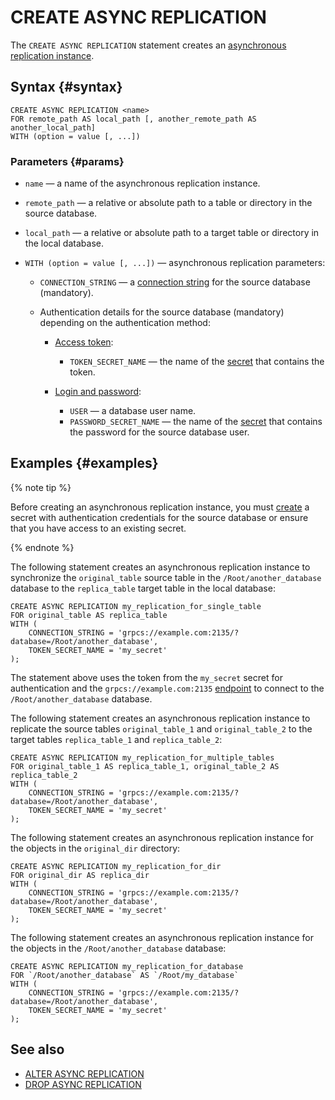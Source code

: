 # CREATE ASYNC REPLICATION

The `CREATE ASYNC REPLICATION` statement creates an [asynchronous replication instance](../../../concepts/async-replication.md).

## Syntax {#syntax}

```yql
CREATE ASYNC REPLICATION <name>
FOR remote_path AS local_path [, another_remote_path AS another_local_path]
WITH (option = value [, ...])
```

### Parameters {#params}

* `name` — a name of the asynchronous replication instance.
* `remote_path` — a relative or absolute path to a table or directory in the source database.
* `local_path` — a relative or absolute path to a target table or directory in the local database.
* `WITH (option = value [, ...])` — asynchronous replication parameters:


    * `CONNECTION_STRING` — a [connection string](../../../concepts/connect.md#connection_string) for the source database (mandatory).
    * Authentication details for the source database (mandatory) depending on the authentication method:

        * [Access token](../../../recipes/ydb-sdk/auth-access-token.md):

            * `TOKEN_SECRET_NAME` — the name of the [secret](../../../concepts/datamodel/secrets.md) that contains the token.

        * [Login and password](../../../recipes/ydb-sdk/auth-static.md):

            * `USER` — a database user name.
            * `PASSWORD_SECRET_NAME` — the name of the [secret](../../../concepts/datamodel/secrets.md) that contains the password for the source database user.

## Examples {#examples}

{% note tip %}

Before creating an asynchronous replication instance, you must [create](create-object-type-secret.md) a secret with authentication credentials for the source database or ensure that you have access to an existing secret.

{% endnote %}

The following statement creates an asynchronous replication instance to synchronize the `original_table` source table in the `/Root/another_database` database to the `replica_table` target table in the local database:

```yql
CREATE ASYNC REPLICATION my_replication_for_single_table
FOR original_table AS replica_table
WITH (
    CONNECTION_STRING = 'grpcs://example.com:2135/?database=/Root/another_database',
    TOKEN_SECRET_NAME = 'my_secret'
);
```

The statement above uses the token from the `my_secret` secret for authentication and the `grpcs://example.com:2135` [endpoint](../../../concepts/connect.md#endpoint) to connect to the `/Root/another_database` database.

The following statement creates an asynchronous replication instance to replicate the source tables `original_table_1` and `original_table_2` to the target tables `replica_table_1` and `replica_table_2`:

```yql
CREATE ASYNC REPLICATION my_replication_for_multiple_tables
FOR original_table_1 AS replica_table_1, original_table_2 AS replica_table_2
WITH (
    CONNECTION_STRING = 'grpcs://example.com:2135/?database=/Root/another_database',
    TOKEN_SECRET_NAME = 'my_secret'
);
```

The following statement creates an asynchronous replication instance for the objects in the `original_dir` directory:

```yql
CREATE ASYNC REPLICATION my_replication_for_dir
FOR original_dir AS replica_dir
WITH (
    CONNECTION_STRING = 'grpcs://example.com:2135/?database=/Root/another_database',
    TOKEN_SECRET_NAME = 'my_secret'
);
```

The following statement creates an asynchronous replication instance for the objects in the `/Root/another_database` database:

```yql
CREATE ASYNC REPLICATION my_replication_for_database
FOR `/Root/another_database` AS `/Root/my_database`
WITH (
    CONNECTION_STRING = 'grpcs://example.com:2135/?database=/Root/another_database',
    TOKEN_SECRET_NAME = 'my_secret'
);
```

## See also

* [ALTER ASYNC REPLICATION](alter-async-replication.md)
* [DROP ASYNC REPLICATION](drop-async-replication.md)
